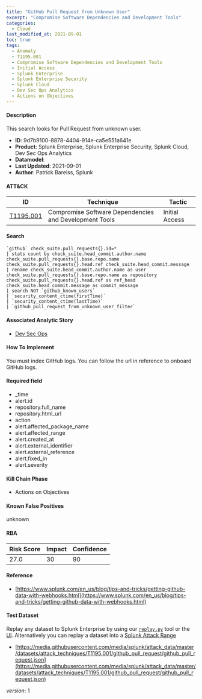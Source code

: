 ```yaml
---
title: "GitHub Pull Request from Unknown User"
excerpt: "Compromise Software Dependencies and Development Tools"
categories:
  - Cloud
last_modified_at: 2021-09-01
toc: true
tags:
  - Anomaly
  - T1195.001
  - Compromise Software Dependencies and Development Tools
  - Initial Access
  - Splunk Enterprise
  - Splunk Enterprise Security
  - Splunk Cloud
  - Dev Sec Ops Analytics
  - Actions on Objectives
---
```




#### Description

This search looks for Pull Request from unknown user.

- **ID**: 9d7b9100-8878-4404-914e-ca5e551a641e
- **Product**: Splunk Enterprise, Splunk Enterprise Security, Splunk Cloud, Dev Sec Ops Analytics
- **Datamodel**: 
- **Last Updated**: 2021-09-01
- **Author**: Patrick Bareiss, Splunk


#### ATT&CK

| ID          | Technique   | Tactic       |
| ----------- | ----------- |--------------|
| [T1195.001](https://attack.mitre.org/techniques/T1195/001/) | Compromise Software Dependencies and Development Tools | Initial Access |


#### Search

```
`github` check_suite.pull_requests{}.id=* 
| stats count by check_suite.head_commit.author.name check_suite.pull_requests{}.base.repo.name check_suite.pull_requests{}.head.ref check_suite.head_commit.message 
| rename check_suite.head_commit.author.name as user check_suite.pull_requests{}.base.repo.name as repository check_suite.pull_requests{}.head.ref as ref_head check_suite.head_commit.message as commit_message 
| search NOT `github_known_users` 
| `security_content_ctime(firstTime)` 
| `security_content_ctime(lastTime)` 
| `github_pull_request_from_unknown_user_filter`
```

#### Associated Analytic Story
* [Dev Sec Ops](/stories/dev_sec_ops)


#### How To Implement
You must index GitHub logs. You can follow the url in reference to onboard GitHub logs.

#### Required field
* _time
* alert.id
* repository.full_name
* repository.html_url
* action
* alert.affected_package_name
* alert.affected_range
* alert.created_at
* alert.external_identifier
* alert.external_reference
* alert.fixed_in
* alert.severity


#### Kill Chain Phase
* Actions on Objectives


#### Known False Positives
unknown



#### RBA

| Risk Score  | Impact      | Confidence   |
| ----------- | ----------- |--------------|
| 27.0 | 30 | 90 |



#### Reference

* [https://www.splunk.com/en_us/blog/tips-and-tricks/getting-github-data-with-webhooks.html](https://www.splunk.com/en_us/blog/tips-and-tricks/getting-github-data-with-webhooks.html)



#### Test Dataset
Replay any dataset to Splunk Enterprise by using our [`replay.py`](https://github.com/splunk/attack_data#using-replaypy) tool or the [UI](https://github.com/splunk/attack_data#using-ui).
Alternatively you can replay a dataset into a [Splunk Attack Range](https://github.com/splunk/attack_range#replay-dumps-into-attack-range-splunk-server)

* [https://media.githubusercontent.com/media/splunk/attack_data/master/datasets/attack_techniques/T1195.001/github_pull_request/github_pull_request.json](https://media.githubusercontent.com/media/splunk/attack_data/master/datasets/attack_techniques/T1195.001/github_pull_request/github_pull_request.json)


_version_: 1